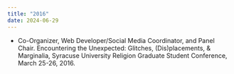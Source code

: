 ```yaml
---
title: "2016"
date: 2024-06-29
---
```

- Co-Organizer, Web Developer/Social Media Coordinator, and Panel Chair. Encountering the Unexpected: Glitches, (Dis)placements, & Marginalia, Syracuse University Religion Graduate Student Conference, March 25-26, 2016.
